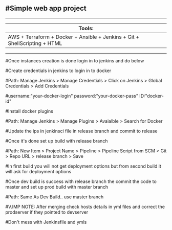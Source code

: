 #Simple web app project
-------------------------

------------------------------------------------------------------------------
|Tools:
|-------
|AWS + Terraform + Docker + Ansible + Jenkins + Git + ShellScripting + HTML
-------------------------------------------------------------------------------

#Once instances creation is done login in to jenkins and do below

#Create credentials in jenkins to login in to docker

#Path: Manage Jenkins > Manage Credentials > Click on Jenkins > Global Credentials > Add Credentials

#username:"your-docker-login" password:"your-docker-pass" ID:"docker-id"

#Install docker plugins 

#Path: Manage Jenkins > Manage Plugins > Avaialble > Search for Docker

#Update the ips in jenkinsci file in release branch and commit to release

#Once it's done set up build with release branch

#Path: New Item > Project Name > Pipeline > Pipeline Script from SCM > Git > Repo URL > release branch > Save

#In first build you will not get deployment options but from second build it will ask for deployment options

#Once dev build is success with release branch the commit the code to master and set up prod build with master branch 

#Path: Same As Dev Build.. use master branch

#V.IMP NOTE: After merging check hosts details in yml files and correct the prodserver if they pointed to devserver

#Don't mess with Jenkinsfile and ymls
